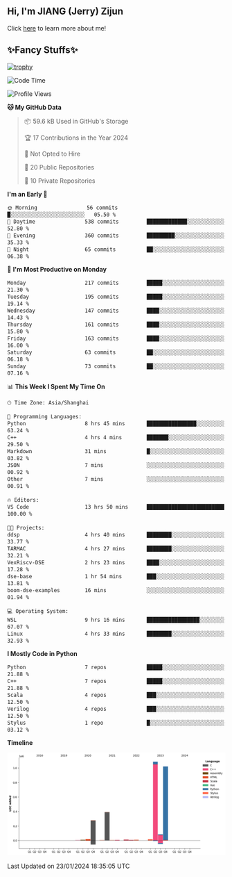 ## Hi, I'm JIANG (Jerry) Zijun

Click [here](https://jzjerry.github.io/about/) to learn more about me!

## ✨Fancy Stuffs✨
[![trophy](https://github-profile-trophy.vercel.app/?username=jzjerry&theme=onedark)](https://github.com/ryo-ma/github-profile-trophy)
<!--START_SECTION:waka-->
![Code Time](http://img.shields.io/badge/Code%20Time-234%20hrs%201%20min-blue)

![Profile Views](http://img.shields.io/badge/Profile%20Views-1-blue)

**🐱 My GitHub Data** 

> 📦 59.6 kB Used in GitHub's Storage 
 > 
> 🏆 17 Contributions in the Year 2024
 > 
> 🚫 Not Opted to Hire
 > 
> 📜 20 Public Repositories 
 > 
> 🔑 10 Private Repositories 
 > 
**I'm an Early 🐤** 

```text
🌞 Morning                56 commits          █░░░░░░░░░░░░░░░░░░░░░░░░   05.50 % 
🌆 Daytime                538 commits         █████████████░░░░░░░░░░░░   52.80 % 
🌃 Evening                360 commits         █████████░░░░░░░░░░░░░░░░   35.33 % 
🌙 Night                  65 commits          ██░░░░░░░░░░░░░░░░░░░░░░░   06.38 % 
```
📅 **I'm Most Productive on Monday** 

```text
Monday                   217 commits         █████░░░░░░░░░░░░░░░░░░░░   21.30 % 
Tuesday                  195 commits         █████░░░░░░░░░░░░░░░░░░░░   19.14 % 
Wednesday                147 commits         ████░░░░░░░░░░░░░░░░░░░░░   14.43 % 
Thursday                 161 commits         ████░░░░░░░░░░░░░░░░░░░░░   15.80 % 
Friday                   163 commits         ████░░░░░░░░░░░░░░░░░░░░░   16.00 % 
Saturday                 63 commits          ██░░░░░░░░░░░░░░░░░░░░░░░   06.18 % 
Sunday                   73 commits          ██░░░░░░░░░░░░░░░░░░░░░░░   07.16 % 
```


📊 **This Week I Spent My Time On** 

```text
🕑︎ Time Zone: Asia/Shanghai

💬 Programming Languages: 
Python                   8 hrs 45 mins       ████████████████░░░░░░░░░   63.24 % 
C++                      4 hrs 4 mins        ███████░░░░░░░░░░░░░░░░░░   29.50 % 
Markdown                 31 mins             █░░░░░░░░░░░░░░░░░░░░░░░░   03.82 % 
JSON                     7 mins              ░░░░░░░░░░░░░░░░░░░░░░░░░   00.92 % 
Other                    7 mins              ░░░░░░░░░░░░░░░░░░░░░░░░░   00.91 % 

🔥 Editors: 
VS Code                  13 hrs 50 mins      █████████████████████████   100.00 % 

🐱‍💻 Projects: 
ddsp                     4 hrs 40 mins       ████████░░░░░░░░░░░░░░░░░   33.77 % 
TARMAC                   4 hrs 27 mins       ████████░░░░░░░░░░░░░░░░░   32.21 % 
VexRiscv-DSE             2 hrs 23 mins       ████░░░░░░░░░░░░░░░░░░░░░   17.28 % 
dse-base                 1 hr 54 mins        ███░░░░░░░░░░░░░░░░░░░░░░   13.81 % 
boom-dse-examples        16 mins             ░░░░░░░░░░░░░░░░░░░░░░░░░   01.94 % 

💻 Operating System: 
WSL                      9 hrs 16 mins       █████████████████░░░░░░░░   67.07 % 
Linux                    4 hrs 33 mins       ████████░░░░░░░░░░░░░░░░░   32.93 % 
```

**I Mostly Code in Python** 

```text
Python                   7 repos             █████░░░░░░░░░░░░░░░░░░░░   21.88 % 
C++                      7 repos             █████░░░░░░░░░░░░░░░░░░░░   21.88 % 
Scala                    4 repos             ███░░░░░░░░░░░░░░░░░░░░░░   12.50 % 
Verilog                  4 repos             ███░░░░░░░░░░░░░░░░░░░░░░   12.50 % 
Stylus                   1 repo              █░░░░░░░░░░░░░░░░░░░░░░░░   03.12 % 
```



**Timeline**

![Lines of Code chart](https://raw.githubusercontent.com/Jzjerry/Jzjerry/main/assets/bar_graph.png)


 Last Updated on 23/01/2024 18:35:05 UTC
<!--END_SECTION:waka-->
